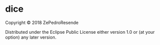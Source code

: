 # dice

Copyright © 2018 ZePedroResende

Distributed under the Eclipse Public License either version 1.0 or (at
your option) any later version.
